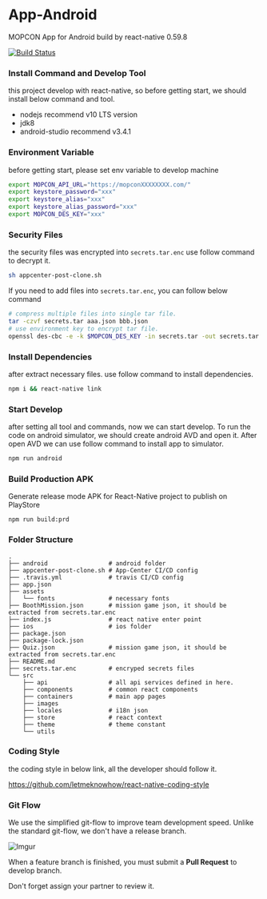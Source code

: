 # App-Android
MOPCON App for Android build by react-native 0.59.8

[![Build Status](https://travis-ci.org/MOPCON/App-Android.svg?branch=master)](https://travis-ci.org/MOPCON/App-Android)


### Install Command and Develop Tool
this project develop with react-native, so before getting start, we should install below command and tool.

* nodejs recommend v10 LTS version
* jdk8
* android-studio recommend v3.4.1

### Environment Variable

before getting start, please set env variable to develop machine

```bash
export MOPCON_API_URL="https://mopconXXXXXXXX.com/"
export keystore_password="xxx"
export keystore_alias="xxx"
export keystore_alias_password="xxx"
export MOPCON_DES_KEY="xxx"
```

### Security Files
the security files was encrypted into `secrets.tar.enc` use follow command to decrypt it.

```bash
sh appcenter-post-clone.sh
```

If you need to add files into `secrets.tar.enc`, you can follow below command

```bash
# compress multiple files into single tar file.
tar -czvf secrets.tar aaa.json bbb.json
# use environment key to encrypt tar file.
openssl des-cbc -e -k $MOPCON_DES_KEY -in secrets.tar -out secrets.tar.enc
```

### Install Dependencies

after extract necessary files. use follow command to install dependencies.

```bash
npm i && react-native link
```

### Start Develop

after setting all tool and commands, now we can start develop. To run the code on android simulator, we should create android AVD and open it. After open AVD we can use follow command to install app to simulator.

```bash
npm run android
```

### Build Production APK

Generate release mode APK for React-Native project to publish on PlayStore

```
npm run build:prd
```

### Folder Structure

```
.
├── android                 # android folder
├── appcenter-post-clone.sh # App-Center CI/CD config
├── .travis.yml             # travis CI/CD config
├── app.json 
├── assets
│   └── fonts               # necessary fonts
├── BoothMission.json       # mission game json, it should be extracted from secrets.tar.enc
├── index.js                # react native enter point
├── ios                     # ios folder
├── package.json
├── package-lock.json
├── Quiz.json               # mission game json, it should be extracted from secrets.tar.enc
├── README.md
├── secrets.tar.enc         # encryped secrets files
└── src
    ├── api                 # all api services defined in here.
    ├── components          # common react components
    ├── containers          # main app pages
    ├── images
    ├── locales             # i18n json
    ├── store               # react context 
    ├── theme               # theme constant
    └── utils
```

### Coding Style 

the coding style in below link, all the developer should follow it.

https://github.com/letmeknowhow/react-native-coding-style

### Git Flow

We use the simplified git-flow to improve team development speed. Unlike the standard git-flow, we don't have a release branch.

![Imgur](https://i.imgur.com/VtzQ17K.png)

When a feature branch is finished, you must submit a **Pull Request** to develop branch.

Don't forget assign your partner to review it.